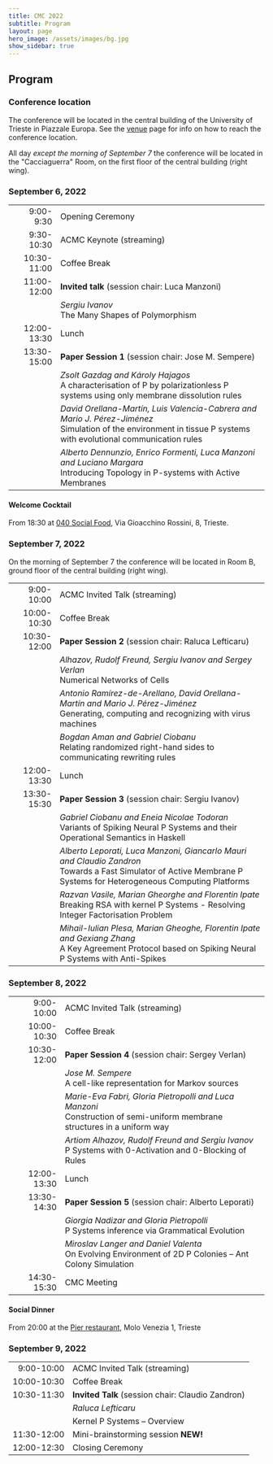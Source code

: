```yaml
---
title: CMC 2022
subtitle: Program
layout: page
hero_image: /assets/images/bg.jpg
show_sidebar: true
---
```


## Program

### Conference location

The conference will be located in the central building of the University of Trieste in Piazzale Europa. See the [venue](/venue.html) page for info on how to reach the conference location.

All day _except the morning of September 7_ the conference will be located in the "Cacciaguerra" Room, on the first floor of the central building (right wing).

### September 6, 2022

|             |                                                                                                                                                                       |
|------------:|:----------------------------------------------------------------------------------------------------------------------------------------------------------------------|
|   9:00-9:30 | Opening Ceremony                                                                                                                                                      |
|  9:30-10:30 | ACMC Keynote (streaming)                                                                                                                                              |
| 10:30-11:00 | Coffee Break                                                                                                                                                          |
| 11:00-12:00 | __Invited talk__ (session chair: Luca Manzoni)                                                                                                                        |
|             | _Sergiu Ivanov_ <br> The Many Shapes of Polymorphism                                                                                                                  |
| 12:00-13:30 | Lunch                                                                                                                                                                 |
| 13:30-15:00 | __Paper Session 1__  (session chair: Jose M. Sempere)                                                                                                                 |
|             | _Zsolt Gazdag and Károly Hajagos_ <br> A characterisation of P by polarizationless P systems using only membrane dissolution rules                                    |
|             | _David Orellana-Martín, Luis Valencia-Cabrera and Mario J. Pérez-Jiménez_ <br> Simulation of the environment in tissue P systems with evolutional communication rules |
|             | _Alberto Dennunzio, Enrico Formenti, Luca Manzoni and Luciano Margara_ <br> Introducing Topology in P-systems with Active Membranes                                   |


#### Welcome Cocktail

From 18:30 at [040 Social Food](https://www.040socialfood.it), Via Gioacchino Rossini, 8, Trieste.

### September 7, 2022

On the morning of September 7 the conference will be located in Room B, ground floor of the central building (right wing).

|             |                                                                                                                                                                        |
|------------:|:-----------------------------------------------------------------------------------------------------------------------------------------------------------------------|
|  9:00-10:00 | ACMC Invited Talk (streaming)                                                                                                                                          |
| 10:00-10:30 | Coffee Break                                                                                                                                                           |
| 10:30-12:00 | __Paper Session 2__  (session chair: Raluca Lefticaru)                                                                                                                              |
|             | _Alhazov, Rudolf Freund, Sergiu Ivanov and Sergey Verlan_ <br> Numerical Networks of Cells                                                                             |
|             | _Antonio Ramírez-de-Arellano, David Orellana-Martín and Mario J. Pérez-Jiménez_	<br> Generating, computing and recognizing with virus machines                      |
|             | _Bogdan Aman and Gabriel Ciobanu_ <br> Relating randomized right-hand sides to communicating rewriting rules                                                           |
| 12:00-13:30 | Lunch                                                                                                                                                                  |
| 13:30-15:30 | __Paper Session 3__ (session chair: Sergiu Ivanov)                                                                                                                               |
|             | _Gabriel Ciobanu and Eneia Nicolae Todoran_	<br> Variants of Spiking Neural P Systems and their Operational Semantics in Haskell                                    |
|             | _Alberto Leporati, Luca Manzoni, Giancarlo Mauri and Claudio Zandron_ <br> Towards a Fast Simulator of Active Membrane P Systems for Heterogeneous Computing Platforms |
|             | _Razvan Vasile, Marian Gheorghe and Florentin Ipate_ <br> Breaking RSA with kernel P Systems - Resolving Integer Factorisation Problem                                 |
|             | _Mihail-Iulian Plesa, Marian Gheoghe, Florentin Ipate and Gexiang Zhang_ <br> A Key Agreement Protocol based on Spiking Neural P Systems with Anti-Spikes              |

### September 8, 2022

|             |                                                                                                                                  |
|------------:|:---------------------------------------------------------------------------------------------------------------------------------|
|  9:00-10:00 | ACMC Invited Talk (streaming)                                                                                                    |
| 10:00-10:30 | Coffee Break                                                                                                                     |
| 10:30-12:00 | __Paper Session 4__  (session chair: Sergey Verlan)                                                                                        |
|             | _Jose M. Sempere_ <br> A cell-like representation for Markov sources                                                             |
|             | _Marie-Eva Fabri, Gloria Pietropolli and Luca Manzoni_ <br>	Construction of semi-uniform membrane structures in a uniform way |
|             | _Artiom Alhazov, Rudolf Freund and Sergiu Ivanov_ <br> P Systems with 0-Activation and 0-Blocking of Rules                       |
| 12:00-13:30 | Lunch                                                                                                                            |
| 13:30-14:30 | __Paper Session 5__ (session chair: Alberto Leporati)                                                                                         |
|             | _Giorgia Nadizar and Gloria Pietropolli_ <br> P Systems inference via Grammatical Evolution                                      |
|             | _Miroslav Langer and Daniel Valenta_ <br> On Evolving Environment of 2D P Colonies – Ant Colony Simulation                       |
| 14:30-15:30 | CMC Meeting                                                                                                                      |

#### Social Dinner

From 20:00 at the [Pier restaurant](https://www.pierts.it), Molo Venezia 1, Trieste

### September 9, 2022

|             |                                                   |
|------------:|:--------------------------------------------------|
|  9:00-10:00 | ACMC Invited Talk (streaming)                     |
| 10:00-10:30 | Coffee Break                                      |
| 10:30-11:30 | __Invited Talk__ (session chair: Claudio Zandron) |
|             | _Raluca Lefticaru_                                |
|             | Kernel P Systems – Overview                       |
| 11:30-12:00 | Mini-brainstorming session __NEW!__
| 12:00-12:30 | Closing Ceremony                                  |
